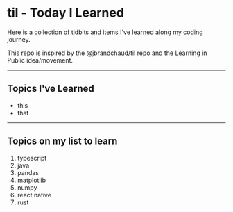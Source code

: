 # til - Today I Learned

Here is a collection of tidbits and items I've learned along my coding journey.

This repo is inspired by the @jbrandchaud/til repo and the Learning in Public idea/movement.

***

## Topics I've Learned
- this
- that

***

## Topics on my list to learn
1. typescript
2. java
3. pandas
4. matplotlib
5. numpy
6. react native
7. rust

